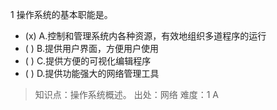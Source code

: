 1
操作系统的基本职能是。
- (x) A.控制和管理系统内各种资源，有效地组织多道程序的运行 
- ( ) B.提供用户界面，方便用户使用 
- ( ) C.提供方便的可视化编辑程序 
- ( ) D.提供功能强大的网络管理工具

> 知识点：操作系统概述。
> 出处：网络
> 难度：1
> A
